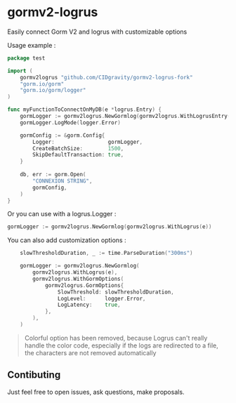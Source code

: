 # gormv2-logrus
Easily connect Gorm V2 and logrus with customizable options

Usage example : 

```go
package test

import (
	gormv2logrus "github.com/CIDgravity/gormv2-logrus-fork"
	"gorm.io/gorm"
	"gorm.io/gorm/logger"
)

func myFunctionToConnectOnMyDB(e *logrus.Entry) {
	gormLogger := gormv2logrus.NewGormlog(gormv2logrus.WithLogrusEntry(e))
	gormLogger.LogMode(logger.Error)

	gormConfig := &gorm.Config{
		Logger:                 gormLogger,
		CreateBatchSize:        1500,
		SkipDefaultTransaction: true,
	}
	
	db, err := gorm.Open(
		"CONNEXION STRING",
		gormConfig,
	)
}
```

Or you can use with a logrus.Logger :

```go
gormLogger := gormv2logrus.NewGormlog(gormv2logrus.WithLogrus(e))
```

You can also add customization options :

```go
	slowThresholdDuration, _ := time.ParseDuration("300ms")

	gormLogger := gormv2logrus.NewGormlog(
		gormv2logrus.WithLogrus(e),
		gormv2logrus.WithGormOptions(
			gormv2logrus.GormOptions{
				SlowThreshold: slowThresholdDuration,
				LogLevel:      logger.Error,
				LogLatency:    true,
			},
		),
	)
```

> Colorful option has been removed, because Logrus can't really handle the color code, especially if the logs are redirected to a file, the characters are not removed automatically

## Contibuting 

Just feel free to open issues, ask questions, make proposals.
